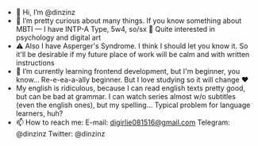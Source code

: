 - 👋 Hi, I’m @dinzinz
- 👀 I’m pretty curious about many things. If you know something about MBTI — I have INTP-A Type, 5w4, so/sx 🧐 Quite interested in psychology and digital art 
- ⚠️ Also I have Asperger's Syndrome. I think I should let you know it. So it'll be desirable if my future place of work will be calm and with written instructions
- 🌱 I’m currently learning frontend development, but I'm beginner, you know... Re-e-ea-a-ally beginner. But I love studying so it will change ❤️
- My english is ridiculous, because I can read english texts pretty good, but can be bad at grammar. I can watch series almost w/o subtitles (even the english ones), but my spelling... Typical problem for language learners, huh?
- 📫 How to reach me:
E-mail: digirlie081516@gmail.com 
Telegram: @dinzinz
Twitter: @dinzinz


<!---
plumbulli/plumbulli is a ✨ special ✨ repository because its `README.md` (this file) appears on your GitHub profile.
You can click the Preview link to take a look at your changes.
--->
